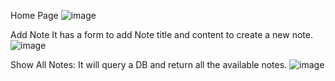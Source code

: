 
Home Page
![image](https://github.com/user-attachments/assets/8a8690f3-da0d-4ecb-9b92-4a0f8dbe20b1)


Add Note
It has a form to add Note title and content to create a new note.
![image](https://github.com/user-attachments/assets/a83d92ad-cc31-4454-b60c-2f45b68e205b)


Show All Notes:
It will query a DB and return all the available notes.
![image](https://github.com/user-attachments/assets/81347e18-9695-43c4-a039-c15efbe53936)
